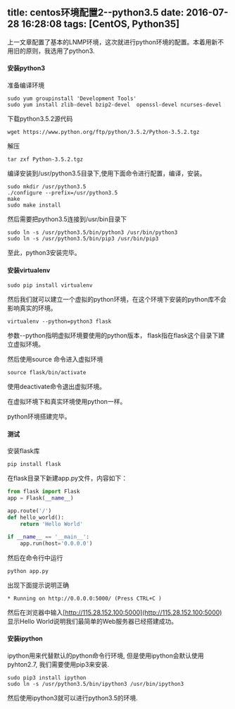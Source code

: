 title: centos环境配置2--python3.5
date: 2016-07-28 16:28:08
tags: [CentOS, Python35]
---
上一文章配置了基本的LNMP环境，这次就进行python环境的配置。本着用新不用旧的原则，我选用了python3.
<!--more-->
#### **安装python3**

准备编译环境

```shell
sudo yum groupinstall 'Development Tools'
sudo yum install zlib-devel bzip2-devel  openssl-devel ncurses-devel
```

下载python3.5.2源代码

```shell
wget https://www.python.org/ftp/python/3.5.2/Python-3.5.2.tgz
```

解压

```shell
tar zxf Python-3.5.2.tgz
```

编译安装到/usr/python3.5目录下,使用下面命令进行配置，编译，安装。

```shell
sudo mkdir /usr/python3.5
./configure --prefix=/usr/python3.5
make
sudo make install
```

然后需要把python3.5连接到/usr/bin目录下

```shell
sudo ln -s /usr/python3.5/bin/python3 /usr/bin/python3
sudo ln -s /usr/python3.5/bin/pip3 /usr/bin/pip3
```

至此，python3安装完毕。

#### **安装virtualenv**

```shell
sudo pip install virtualenv
```

然后我们就可以建立一个虚拟的python环境，在这个环境下安装的python库不会影响真实的环境。

```shell
virtualenv --python=python3 flask
```

参数--python指明虚拟环境要使用的python版本， flask指在flask这个目录下建立虚拟环境。

然后使用source 命令进入虚拟环境

```shell
source flask/bin/activate
```

使用deactivate命令退出虚拟环境。

在虚拟环境下和真实环境使用python一样。

python环境搭建完毕。

#### **测试**

安装flask库

```shell
pip install flask
```

在flask目录下新建app.py文件，内容如下：

```python
from flask import Flask
app = Flask(__name__)

app.route('/')
def hello_world():
    return 'Hello World'

if __name__ == '__main__':
    app.run(host='0.0.0.0')
```

然后在命令行中运行

```shell
python app.py
```

出现下面提示说明正确

```shell
* Running on http://0.0.0.0:5000/ (Press CTRL+C )
```

然后在浏览器中输入[http://115.28.152.100:5000](http://115.28.152.100:5000) 显示Hello World说明我们最简单的Web服务器已经搭建成功。

#### **安装ipython**

ipython用来代替默认的python命令行环境, 但是使用ipython会默认使用pyhton2.7, 我们需要使用pip3来安装.

```shell
sudo pip3 install ipython
sudo ln -s /usr/python3.5/bin/ipython3 /usr/bin/ipython3
```

然后使用ipython3就可以进行python3.5的环境.
